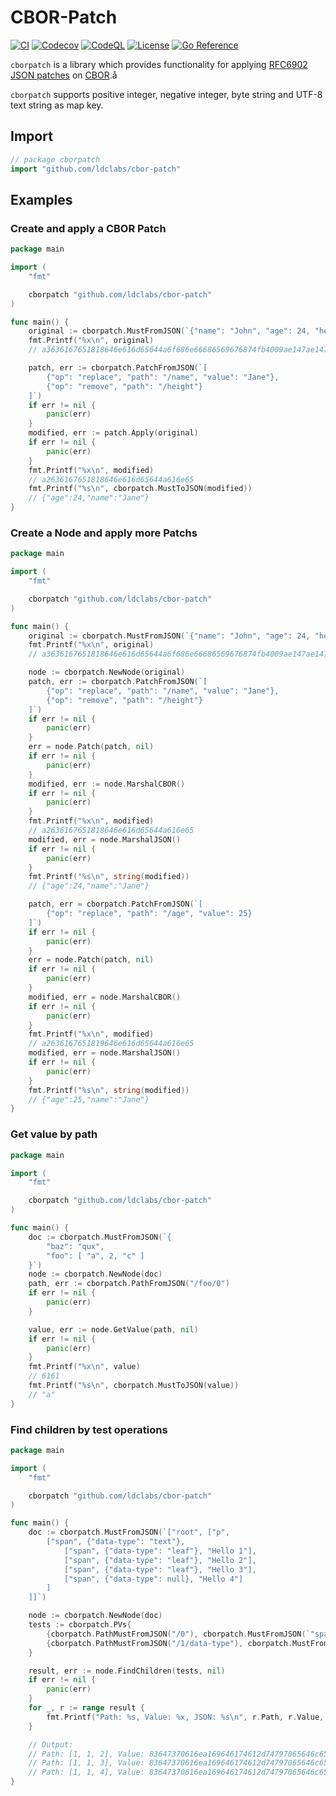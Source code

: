 # CBOR-Patch
[![CI](https://github.com/ldclabs/cbor-patch/actions/workflows/ci.yml/badge.svg)](https://github.com/ldclabs/cbor-patch/actions/workflows/ci.yml)
[![Codecov](https://codecov.io/gh/ldclabs/cbor-patch/branch/main/graph/badge.svg)](https://codecov.io/gh/ldclabs/cbor-patch)
[![CodeQL](https://github.com/ldclabs/cose/actions/workflows/codeql.yml/badge.svg)](https://github.com/ldclabs/cbor-patch/actions/workflows/codeql.yml)
[![License](http://img.shields.io/badge/license-mit-blue.svg?style=flat-square)](https://raw.githubusercontent.com/ldclabs/cbor-patch/main/LICENSE)
[![Go Reference](https://pkg.go.dev/badge/github.com/ldclabs/cbor-patch.svg)](https://pkg.go.dev/github.com/ldclabs/cbor-patch)

`cborpatch` is a library which provides functionality for applying
[RFC6902 JSON patches](https://datatracker.ietf.org/doc/html/rfc6902) on [CBOR](https://datatracker.ietf.org/doc/html/rfc8949).å

`cborpatch` supports positive integer, negative integer, byte string and UTF-8 text string as map key.

## Import

```go
// package cborpatch
import "github.com/ldclabs/cbor-patch"
```


## Examples

### Create and apply a CBOR Patch

```go
package main

import (
	"fmt"

	cborpatch "github.com/ldclabs/cbor-patch"
)

func main() {
	original := cborpatch.MustFromJSON(`{"name": "John", "age": 24, "height": 3.21}`)
	fmt.Printf("%x\n", original)
	// a3636167651818646e616d65644a6f686e66686569676874fb4009ae147ae147ae

	patch, err := cborpatch.PatchFromJSON(`[
		{"op": "replace", "path": "/name", "value": "Jane"},
		{"op": "remove", "path": "/height"}
	]`)
	if err != nil {
		panic(err)
	}
	modified, err := patch.Apply(original)
	if err != nil {
		panic(err)
	}
	fmt.Printf("%x\n", modified)
	// a2636167651818646e616d65644a616e65
	fmt.Printf("%s\n", cborpatch.MustToJSON(modified))
	// {"age":24,"name":"Jane"}
}
```

### Create a Node and apply more Patchs

```go
package main

import (
	"fmt"

	cborpatch "github.com/ldclabs/cbor-patch"
)

func main() {
	original := cborpatch.MustFromJSON(`{"name": "John", "age": 24, "height": 3.21}`)
	fmt.Printf("%x\n", original)
	// a3636167651818646e616d65644a6f686e66686569676874fb4009ae147ae147ae

	node := cborpatch.NewNode(original)
	patch, err := cborpatch.PatchFromJSON(`[
		{"op": "replace", "path": "/name", "value": "Jane"},
		{"op": "remove", "path": "/height"}
	]`)
	if err != nil {
		panic(err)
	}
	err = node.Patch(patch, nil)
	if err != nil {
		panic(err)
	}
	modified, err := node.MarshalCBOR()
	if err != nil {
		panic(err)
	}
	fmt.Printf("%x\n", modified)
	// a2636167651818646e616d65644a616e65
	modified, err = node.MarshalJSON()
	if err != nil {
		panic(err)
	}
	fmt.Printf("%s\n", string(modified))
	// {"age":24,"name":"Jane"}

	patch, err = cborpatch.PatchFromJSON(`[
		{"op": "replace", "path": "/age", "value": 25}
	]`)
	if err != nil {
		panic(err)
	}
	err = node.Patch(patch, nil)
	if err != nil {
		panic(err)
	}
	modified, err = node.MarshalCBOR()
	if err != nil {
		panic(err)
	}
	fmt.Printf("%x\n", modified)
	// a2636167651819646e616d65644a616e65
	modified, err = node.MarshalJSON()
	if err != nil {
		panic(err)
	}
	fmt.Printf("%s\n", string(modified))
	// {"age":25,"name":"Jane"}
}
```

### Get value by path

```go
package main

import (
	"fmt"

	cborpatch "github.com/ldclabs/cbor-patch"
)

func main() {
	doc := cborpatch.MustFromJSON(`{
		"baz": "qux",
		"foo": [ "a", 2, "c" ]
	}`)
	node := cborpatch.NewNode(doc)
	path, err := cborpatch.PathFromJSON("/foo/0")
	if err != nil {
		panic(err)
	}

	value, err := node.GetValue(path, nil)
	if err != nil {
		panic(err)
	}
	fmt.Printf("%x\n", value)
	// 6161
	fmt.Printf("%s\n", cborpatch.MustToJSON(value))
	// "a"
}
```

### Find children by test operations

```go
package main

import (
	"fmt"

	cborpatch "github.com/ldclabs/cbor-patch"
)

func main() {
	doc := cborpatch.MustFromJSON(`["root", ["p",
		["span", {"data-type": "text"},
			["span", {"data-type": "leaf"}, "Hello 1"],
			["span", {"data-type": "leaf"}, "Hello 2"],
			["span", {"data-type": "leaf"}, "Hello 3"],
			["span", {"data-type": null}, "Hello 4"]
		]
	]]`)

	node := cborpatch.NewNode(doc)
	tests := cborpatch.PVs{
		{cborpatch.PathMustFromJSON("/0"), cborpatch.MustFromJSON(`"span"`)},
		{cborpatch.PathMustFromJSON("/1/data-type"), cborpatch.MustFromJSON(`"leaf"`)},
	}

	result, err := node.FindChildren(tests, nil)
	if err != nil {
		panic(err)
	}
	for _, r := range result {
		fmt.Printf("Path: %s, Value: %x, JSON: %s\n", r.Path, r.Value, cborpatch.MustToJSON(r.Value))
	}

	// Output:
	// Path: [1, 1, 2], Value: 83647370616ea169646174612d74797065646c6561666748656c6c6f2031, JSON: ["span",{"data-type":"leaf"},"Hello 1"]
	// Path: [1, 1, 3], Value: 83647370616ea169646174612d74797065646c6561666748656c6c6f2032, JSON: ["span",{"data-type":"leaf"},"Hello 2"]
	// Path: [1, 1, 4], Value: 83647370616ea169646174612d74797065646c6561666748656c6c6f2033, JSON: ["span",{"data-type":"leaf"},"Hello 3"]
}
```
